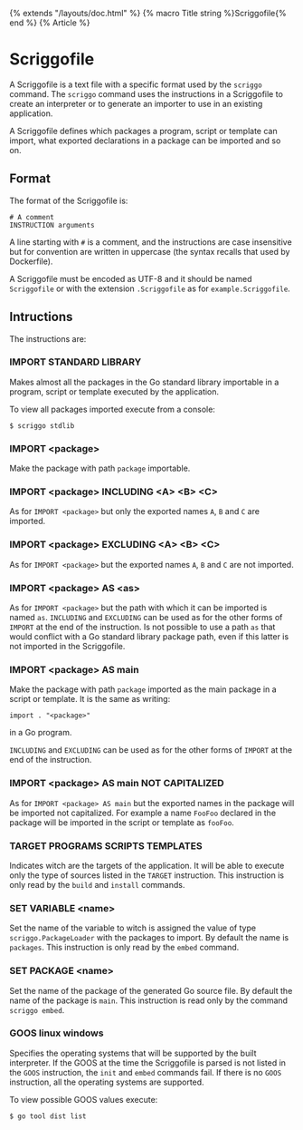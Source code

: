 {% extends "/layouts/doc.html" %}
{% macro Title string %}Scriggofile{% end %}
{% Article %}

# Scriggofile

A Scriggofile is a text file with a specific format used by the `scriggo` command.
The `scriggo` command uses the instructions in a Scriggofile to create an
interpreter or to generate an importer to use in an existing application.

A Scriggofile defines which packages a program, script or template can import,
what exported declarations in a package can be imported and so on.  

## Format

The format of the Scriggofile is:

```
# A comment
INSTRUCTION arguments
```

A line starting with `#` is a comment, and the instructions are case
insensitive but for convention are written in uppercase (the syntax recalls
that used by Dockerfile). 

A Scriggofile must be encoded as UTF-8 and it should be named `Scriggofile`
or with the extension `.Scriggofile` as for `example.Scriggofile`.

## Intructions

The instructions are:

### IMPORT STANDARD LIBRARY 

Makes almost all the packages in the Go standard library importable in a program, script or template
executed by the application.

To view all packages imported execute from a console:

```
$ scriggo stdlib
```

### IMPORT &lt;package&gt;

Make the package with path `package` importable.
 
### IMPORT &lt;package&gt; INCLUDING &lt;A&gt; &lt;B&gt; &lt;C&gt;

As for `IMPORT <package>` but only the exported names `A`, `B` and `C` are imported.

### IMPORT &lt;package&gt; EXCLUDING &lt;A&gt; &lt;B&gt; &lt;C&gt;

As for `IMPORT <package>` but the exported names `A`, `B` and `C` are not imported.  

### IMPORT &lt;package&gt; AS &lt;as&gt;

As for `IMPORT <package>` but the path with which it can be imported is named `as`.
`INCLUDING` and `EXCLUDING` can be used as for the other forms of `IMPORT` at the end of
the instruction. Is not possible to use a path `as` that would conflict with a Go
standard library package path, even if this latter is not imported in the Scriggofile.
    
### IMPORT &lt;package&gt; AS main

Make the package with path `package` imported as the main package in a script or template.
It is the same as writing:

```
import . "<package>"
```
in a Go program.

`INCLUDING` and `EXCLUDING` can be used as for the other forms of `IMPORT` at the end
of the instruction.

### IMPORT &lt;package&gt; AS main NOT CAPITALIZED

As for `IMPORT <package> AS main` but the exported names in the package will be imported
not capitalized. For example a name `FooFoo` declared in the package will be imported in
the script or template as `fooFoo`.

### TARGET PROGRAMS SCRIPTS TEMPLATES

Indicates witch are the targets of the application. It will be able to execute only the
type of sources listed in the `TARGET` instruction. This instruction is only read by the
`build` and `install` commands.

### SET VARIABLE &lt;name&gt; 

Set the name of the variable to witch is assigned the value of type `scriggo.PackageLoader`
with the packages to import. By default the name is `packages`. This instruction is only
read by the `embed` command. 

### SET PACKAGE &lt;name&gt;

Set the name of the package of the generated Go source file. By default the name of the
package is `main`. This instruction is read only by the command `scriggo embed`.

### GOOS linux windows

Specifies the operating systems that will be supported by the built interpreter.
If the GOOS at the time the Scriggofile is parsed is not listed in the `GOOS` instruction,
the `init` and `embed` commands fail. If there is no `GOOS` instruction, all the
operating systems are supported.

To view possible GOOS values execute:
```
$ go tool dist list
```
